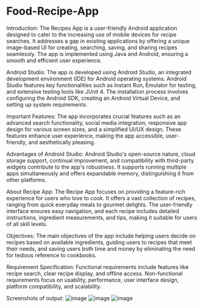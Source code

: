 # Food-Recipe-App
Introduction:
The Recipes App is a user-friendly Android application designed to cater to the increasing use of mobile devices for recipe searches. It addresses a gap in existing applications by offering a unique image-based UI for creating, searching, saving, and sharing recipes seamlessly. The app is implemented using Java and Android, ensuring a smooth and efficient user experience.

Android Studio:
The app is developed using Android Studio, an integrated development environment (IDE) for Android operating systems. Android Studio features key functionalities such as Instant Run, Emulator for testing, and extensive testing tools like JUnit 4. The installation process involves configuring the Android SDK, creating an Android Virtual Device, and setting up system requirements.

Important Features:
The app incorporates crucial features such as an advanced search functionality, social media integration, responsive app design for various screen sizes, and a simplified UI/UX design. These features enhance user experience, making the app accessible, user-friendly, and aesthetically pleasing.

Advantages of Android Studio:
Android Studio's open-source nature, cloud storage support, continual improvement, and compatibility with third-party widgets contribute to the app's robustness. It supports running multiple apps simultaneously and offers expandable memory, distinguishing it from other platforms.

About Recipe App:
The Recipe App focuses on providing a feature-rich experience for users who love to cook. It offers a vast collection of recipes, ranging from quick everyday meals to gourmet delights. The user-friendly interface ensures easy navigation, and each recipe includes detailed instructions, ingredient measurements, and tips, making it suitable for users of all skill levels.

Objectives:
The main objectives of the app include helping users decide on recipes based on available ingredients, guiding users to recipes that meet their needs, and saving users both time and money by eliminating the need for tedious reference to cookbooks.

Requirement Specification:
Functional requirements include features like recipe search, clear recipe display, and offline access. Non-functional requirements focus on usability, performance, user interface design, platform compatibility, and scalability.

Screenshots of output:
![image](https://github.com/Bhavani-S-M/Food-Recipe-App/assets/142495873/4f5ff9dd-0d46-462b-b018-2e32234dc40a) 
![image](https://github.com/Bhavani-S-M/Food-Recipe-App/assets/142495873/f20779c7-6e2f-4074-9bd0-9e331d1086e6) 
![image](https://github.com/Bhavani-S-M/Food-Recipe-App/assets/142495873/4de357ad-58ed-43aa-9a38-501fba45df0f)



